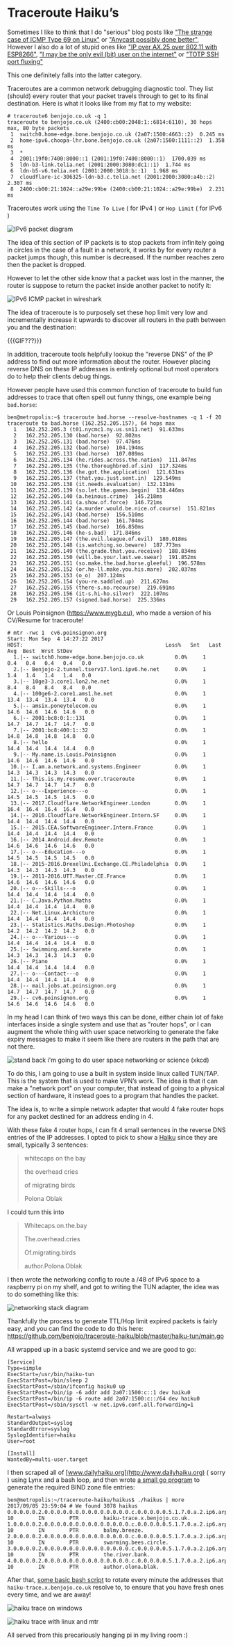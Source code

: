 Traceroute Haiku’s
===

Sometimes I like to think that I do "serious" blog posts like ["The strange case of ICMP Type 69 on Linux"](https://blog.benjojo.co.uk/post/linux-icmp-type-69) or ["Anycast possibly done better"](https://blog.benjojo.co.uk/post/ipv6-backing-anycast-possibly-better), However I also do a lot of stupid ones like ["IP over AX.25 over 802.11 with ESP8266"](https://blog.benjojo.co.uk/post/AX25-over-wifi-with-ESP8266), ["I may be the only evil (bit) user on the internet"](https://blog.benjojo.co.uk/post/evil-bit-RFC3514-real-world-usage) or ["TOTP SSH port fluxing"](https://blog.benjojo.co.uk/post/ssh-port-fluxing-with-totp)

This one definitely falls into the latter category.

Traceroutes are a common network debugging diagnostic tool. They list (should) every router that your packet travels through to get to its final destination. Here is what it looks like from my flat to my website:

```
# traceroute6 benjojo.co.uk -q 1
traceroute to benjojo.co.uk (2400:cb00:2048:1::6814:6110), 30 hops max, 80 byte packets
 1  switch0.home-edge.bone.benjojo.co.uk (2a07:1500:4663::2)  0.245 ms
 2  home-ipv6.choopa-lhr.bone.benjojo.co.uk (2a07:1500:1111::2)  1.358 ms
 3  *
 4  2001:19f0:7400:8000::1 (2001:19f0:7400:8000::1)  1700.039 ms
 5  ldn-b3-link.telia.net (2001:2000:3080:dc1::1)  1.744 ms
 6  ldn-b5-v6.telia.net (2001:2000:3018:b::1)  1.968 ms
 7  cloudflare-ic-306325-ldn-b3.c.telia.net (2001:2000:3080:a4b::2)  2.307 ms
 8  2400:cb00:21:1024::a29e:99be (2400:cb00:21:1024::a29e:99be)  2.231 ms
```

Traceroutes work using the `Time To Live` ( for IPv4 ) or `Hop Limit` ( for IPv6 )

![IPv6 packet diagram](/blog-images/image1.png)

The idea of this section of IP packets is to stop packets from infinitely going in circles in the case of a fault in a network, it works by for every router a packet jumps though, this number is decreased. If the number reaches zero then the packet is dropped.

However to let the other side know that a packet was lost in the manner, the router is suppose to return the packet inside another packet to notify it:

![IPv6 ICMP packet in wireshark](/blog-images/image6.png)

The idea of traceroute is to purposely set these hop limit very low and incrementally increase it upwards to discover all routers in the path between you and the destination:

{{{GIF???}}}

In addition, traceroute tools helpfully lookup the "reverse DNS" of the IP address to find out more information about the router. However placing reverse DNS on these IP addresses is entirely optional but most operators do to help their clients debug things.

However people have used this common function of traceroute to build fun addresses to trace that often spell out funny things, one example being `bad.horse`:

```
ben@metropolis:~$ traceroute bad.horse --resolve-hostnames -q 1 -f 20
traceroute to bad.horse (162.252.205.157), 64 hops max
  1   162.252.205.3 (t01.nycmc1.ny.us.sn11.net)  91.633ms
  2   162.252.205.130 (bad.horse)  92.802ms
  3   162.252.205.131 (bad.horse)  97.476ms
  4   162.252.205.132 (bad.horse)  104.194ms
  5   162.252.205.133 (bad.horse)  107.089ms
  6   162.252.205.134 (he.rides.across.the.nation)  111.847ms
  7   162.252.205.135 (the.thoroughbred.of.sin)  117.324ms
  8   162.252.205.136 (he.got.the.application)  121.631ms
  9   162.252.205.137 (that.you.just.sent.in)  129.549ms
 10   162.252.205.138 (it.needs.evaluation)  132.131ms
 11   162.252.205.139 (so.let.the.games.begin)  138.446ms
 12   162.252.205.140 (a.heinous.crime)  145.218ms
 13   162.252.205.141 (a.show.of.force)  146.721ms
 14   162.252.205.142 (a.murder.would.be.nice.of.course)  151.821ms
 15   162.252.205.143 (bad.horse)  156.510ms
 16   162.252.205.144 (bad.horse)  161.704ms
 17   162.252.205.145 (bad.horse)  166.850ms
 18   162.252.205.146 (he-s.bad)  171.846ms
 19   162.252.205.147 (the.evil.league.of.evil)  180.018ms
 20   162.252.205.148 (is.watching.so.beware)  187.773ms
 21   162.252.205.149 (the.grade.that.you.receive)  188.834ms
 22   162.252.205.150 (will.be.your.last.we.swear)  191.852ms
 23   162.252.205.151 (so.make.the.bad.horse.gleeful)  196.578ms
 24   162.252.205.152 (or.he-ll.make.you.his.mare)  202.037ms
 25   162.252.205.153 (o_o)  207.124ms
 26   162.252.205.154 (you-re.saddled.up)  211.627ms
 27   162.252.205.155 (there-s.no.recourse)  219.691ms
 28   162.252.205.156 (it-s.hi-ho.silver)  222.107ms
 29   162.252.205.157 (signed.bad.horse)  225.336ms
```

Or Louis Poinsignon (https://www.mygb.eu), who made a version of his CV/Resume for traceroute!

```
# mtr -rwc 1  cv6.poinsignon.org
Start: Mon Sep  4 14:27:22 2017
HOST:                                              Loss%   Snt   Last   Avg  Best  Wrst StDev
  1.|-- switch0.home-edge.bone.benjojo.co.uk          0.0%     1    0.4   0.4   0.4   0.4   0.0
  2.|-- Benjojo-2.tunnel.tserv17.lon1.ipv6.he.net     0.0%     1    1.4   1.4   1.4   1.4   0.0
  3.|-- 10ge3-3.core1.lon2.he.net                     0.0%     1    8.4   8.4   8.4   8.4   0.0
  4.|-- 100ge6-2.core1.ams1.he.net                    0.0%     1   13.4  13.4  13.4  13.4   0.0
  5.|-- amsix.poneytelecom.eu                         0.0%     1   14.6  14.6  14.6  14.6   0.0
  6.|-- 2001:bc8:0:1::131                             0.0%     1   14.7  14.7  14.7  14.7   0.0
  7.|-- 2001:bc8:400:1::32                            0.0%     1   14.8  14.8  14.8  14.8   0.0
  8.|-- hello                                         0.0%     1   14.4  14.4  14.4  14.4   0.0
  9.|-- My.name.is.Louis.Poinsignon                   0.0%     1   14.6  14.6  14.6  14.6   0.0
 10.|-- I.am.a.network.and.systems.Engineer           0.0%     1   14.3  14.3  14.3  14.3   0.0
 11.|-- This.is.my.resume.over.traceroute             0.0%     1   14.7  14.7  14.7  14.7   0.0
 12.|-- o---Experience---o                            0.0%     1   14.5  14.5  14.5  14.5   0.0
 13.|-- 2017.Cloudflare.NetworkEngineer.London        0.0%     1   16.4  16.4  16.4  16.4   0.0
 14.|-- 2016.Cloudflare.NetworkEngineer.Intern.SF     0.0%     1   14.4  14.4  14.4  14.4   0.0
 15.|-- 2015.CEA.SoftwareEngineer.Intern.France       0.0%     1   14.4  14.4  14.4  14.4   0.0
 16.|-- 2014.Android.dev.Remote                       0.0%     1   14.6  14.6  14.6  14.6   0.0
 17.|-- o---Education---o                             0.0%     1   14.5  14.5  14.5  14.5   0.0
 18.|-- 2015-2016.DrexelUni.Exchange.CE.Philadelphia  0.0%     1   14.3  14.3  14.3  14.3   0.0
 19.|-- 2011-2016.UTT.Master.CE.France                0.0%     1   14.6  14.6  14.6  14.6   0.0
 20.|-- o---Skills---o                                0.0%     1   14.4  14.4  14.4  14.4   0.0
 21.|-- C.Java.Python.Maths                           0.0%     1   14.4  14.4  14.4  14.4   0.0
 22.|-- Net.Linux.Archicture                          0.0%     1   14.4  14.4  14.4  14.4   0.0
 23.|-- Statistics.Maths.Design.Photoshop             0.0%     1   14.2  14.2  14.2  14.2   0.0
 24.|-- o---Various---o                               0.0%     1   14.4  14.4  14.4  14.4   0.0
 25.|-- Swimming.and.karate                           0.0%     1   14.3  14.3  14.3  14.3   0.0
 26.|-- Piano                                         0.0%     1   14.4  14.4  14.4  14.4   0.0
 27.|-- o---Contact---o                               0.0%     1   14.4  14.4  14.4  14.4   0.0
 28.|-- mail.jobs.at.poinsignon.org                   0.0%     1   14.7  14.7  14.7  14.7   0.0
 29.|-- cv6.poinsignon.org                            0.0%     1   14.6  14.6  14.6  14.6   0.0
```

In my head I can think of two ways this can be done, either chain lot of fake interfaces inside a single system and use that as "router hops", or I can augment the whole thing with user space networking to generate the fake expiry messages to make it seem like there are routers in the path that are not there.

![stand back i'm going to do user space networking or science (xkcd)](/blog-images/image2.png)

To do this, I am going to use a built in system inside linux called TUN/TAP. This is the system that is used to make VPN’s work. The idea is that it can make a "network port" on your computer, that instead of going to a physical section of hardware, it instead goes to a program that handles the packet.

The idea is, to write a simple network adapter that would 4 fake router hops for any packet destined for an address ending in 4.

With these fake 4 router hops, I can fit 4 small sentences in the reverse DNS entries of the IP addresses. I opted to pick to show a [Haiku](https://en.wikipedia.org/wiki/Haiku) since they are small, typically 3 sentences:

>whitecaps on the bay
>
>the overhead cries
>
>of migrating birds
>
>Polona Oblak

I could turn this into

>Whitecaps.on.the.bay
>
>The.overhead.cries
>
>Of.migrating.birds
>
>author.Polona.Oblak

I then wrote the networking config to route a /48 of IPv6 space to a raspberry pi on my shelf, and got to writing the TUN adapter, the idea was to do something like this:

![networking stack diagram](/blog-images/image5.png)

Thankfully the process to generate TTL/Hop limit expired packets is fairly easy, and you can find the code to do this here: https://github.com/benjojo/traceroute-haiku/blob/master/haiku-tun/main.go

All wrapped up in a basic systemd service and we are good to go:

```
[Service]
Type=simple
ExecStart=/usr/bin/haiku-tun
ExecStartPost=/bin/sleep 2
ExecStartPost=/sbin/ifconfig haiku0 up
ExecStartPost=/bin/ip -6 addr add 2a07:1500:c::1 dev haiku0
ExecStartPost=/bin/ip -6 route add 2a07:1500:c::/64 dev haiku0
ExecStartPost=/sbin/sysctl -w net.ipv6.conf.all.forwarding=1

Restart=always
StandardOutput=syslog
StandardError=syslog
SyslogIdentifier=haiku
User=root

[Install]
WantedBy=multi-user.target
```

I then scraped all of [www.dailyhaiku.org](http://www.dailyhaiku.org) ( sorry ) using Lynx and a bash loop, and then wrote [a small go program](https://github.com/benjojo/traceroute-haiku/blob/master/haikus/generatezonefile.go) to generate the required BIND zone file entries:

```
ben@metropolis:~/traceroute-haiku/haikus$ ./haikus | more
2017/09/05 23:59:04 # We found 3078 haikus
0.0.0.0.0.2.0.0.0.0.0.0.0.0.0.0.0.0.0.0.c.0.0.0.0.0.5.1.7.0.a.2.ip6.arpa.        10        IN        PTR        haiku-trace.x.benjojo.co.uk.
1.0.0.0.0.2.0.0.0.0.0.0.0.0.0.0.0.0.0.0.c.0.0.0.0.0.5.1.7.0.a.2.ip6.arpa.        10        IN        PTR        balmy.breeze.
2.0.0.0.0.2.0.0.0.0.0.0.0.0.0.0.0.0.0.0.c.0.0.0.0.0.5.1.7.0.a.2.ip6.arpa.        10        IN        PTR        swarming.bees.circle.
3.0.0.0.0.2.0.0.0.0.0.0.0.0.0.0.0.0.0.0.c.0.0.0.0.0.5.1.7.0.a.2.ip6.arpa.        10        IN        PTR        the.river.bank.
4.0.0.0.0.2.0.0.0.0.0.0.0.0.0.0.0.0.0.0.c.0.0.0.0.0.5.1.7.0.a.2.ip6.arpa.        10        IN        PTR        author.olona.blak.
```

After that, [some basic bash script](https://github.com/benjojo/traceroute-haiku/blob/master/dns/x-template.sh) to rotate every minute the addresses that `haiku-trace.x.benjojo.co.uk` resolve to, to ensure that you have fresh ones every time, and we are away!

![haiku trace on windows](/blog-images/image4.png)

![haiku trace with linux and mtr](/blog-images/image3.gif)

All served from this precariously hanging pi in my living room :)